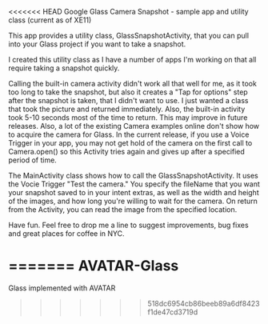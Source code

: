<<<<<<< HEAD
Google Glass Camera Snapshot - sample app and utility class (current as of XE11) 

This app provides a utility class, GlassSnapshotActivity, that you can pull into your Glass project if you want to take a snapshot.

I created this utility class as I have a number of apps I'm working on that all require taking a snapshot quickly.

Calling the built-in camera activity didn't work all that well for me, as it took too long to take the snapshot, but also it creates a "Tap for options" step after the snapshot is taken, that I didn't want to use. I just wanted a class that took the picture and returned immediately. Also, the built-in activity took 5-10 seconds most of the time to return. This may improve in future releases. Also, a lot of the existing Camera examples online don't show how to acquire the camera for Glass. In the current release, if you use a Voice Trigger in your app, you may not get hold of the camera on the first call to Camera.open() so this Activity tries again and gives up after a specified period of time.

The MainActivity class shows how to call the GlassSnapshotActivity. It uses the Vocie Trigger "Test the camera." You specify the fileName that you want your snapshot saved to in your intent extras, as well as the width and height of the images, and how long you're willing to wait for the camera. On return from the Activity, you can read the image from the specified location.

Have fun. Feel free to drop me a line to suggest improvements, bug fixes and great places for coffee in NYC.

=======
AVATAR-Glass
============

Glass implemented with AVATAR
>>>>>>> 518dc6954cb86beeb89a6df8423f1de47cd3719d
